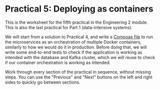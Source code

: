 # Practical 5: Deploying as containers

This is the worksheet for the fifth practical in the Engineering 2 module.
This is also the last practical for Part 1 (data-intensive systems).

We will start from a solution to Practical 4, and write a [Compose file](https://docs.docker.com/reference/compose-file/) to run the microservices as an orchestration of multiple Docker containers, similarly to how we would do it in production.
Before doing that, we will write some end-to-end tests to check if the application is working as intended with the database and Kafka cluster, which we will reuse to check if our container orchestration is working as intended.

Work through every section of the practical in sequence, without missing steps. You can use the "Previous" and "Next" buttons on the left and right sides to quickly go between sections.